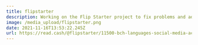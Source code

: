 ```yaml
---
title: flipstarter
description: Working on the Flip Starter project to fix problems and add new features
image: /media_upload/flipstarter.png
date: 2021-11-16T13:53:22.245Z
url: https://read.cash/@flipstarter/11500-bch-languages-social-media-accountability-easy-editor-better-safety-9cec8e8e
---
```

